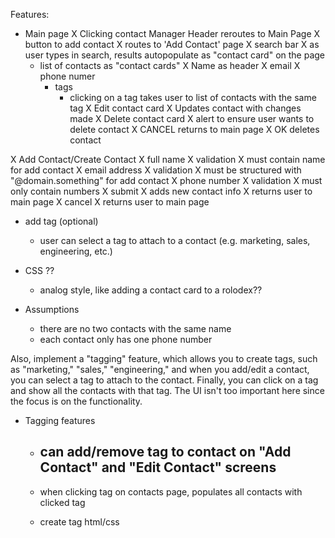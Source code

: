 Features:
- Main page
  X Clicking contact Manager Header reroutes to Main Page
  X button to add contact
    X routes to 'Add Contact' page
  X search bar
    X as user types in search, results autopopulate as "contact card" on the page
  - list of contacts as "contact cards"
    X Name as header
    X email
    X phone numer
    - tags
      - clicking on a tag takes user to list of contacts with the same tag
  X Edit contact card
    X Updates contact with changes made
  X Delete contact card
    X alert to ensure user wants to delete contact
    X CANCEL returns to main page
    X OK deletes contact

X Add Contact/Create Contact
  X full name
    X validation
      X must contain name for add contact
  X email address
    X validation
      X must be structured with "@domain.something" for add contact
  X phone number
    X validation
      X must only contain numbers
  X submit
    X adds new contact info
    X returns user to main page
  X cancel
    X returns user to main page
  - add tag (optional)
    - user can select a tag to attach to a contact (e.g. marketing, sales, engineering, etc.)

  - CSS ??
    - analog style, like adding a contact card to a rolodex??

  - Assumptions
    - there are no two contacts with the same name
    - each contact only has one phone number

Also, implement a "tagging" feature, which allows you to create tags, such as "marketing," "sales," "engineering," and when you add/edit a contact, you can select a tag to attach to the contact. Finally, you can click on a tag and show all the contacts with that tag. The UI isn't too important here since the focus is on the functionality.

- Tagging features
  - can add/remove tag to contact on "Add Contact" and "Edit Contact" screens
    - 
  - when clicking tag on contacts page, populates all contacts with clicked tag

  - create tag html/css


